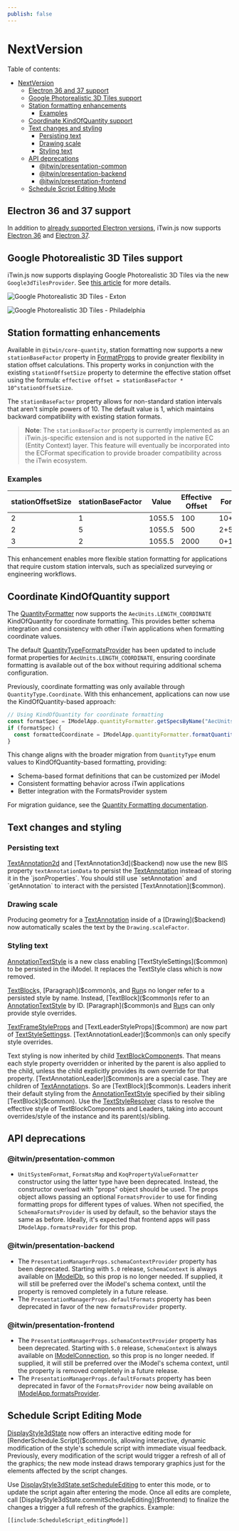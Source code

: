 ```yaml
---
publish: false
---
```


# NextVersion

Table of contents:

- [NextVersion](#nextversion)
  - [Electron 36 and 37 support](#electron-36-and-37-support)
  - [Google Photorealistic 3D Tiles support](#google-photorealistic-3d-tiles-support)
  - [Station formatting enhancements](#station-formatting-enhancements)
    - [Examples](#examples)
  - [Coordinate KindOfQuantity support](#coordinate-kindofquantity-support)
  - [Text changes and styling](#text-changes-and-styling)
    - [Persisting text](#persisting-text)
    - [Drawing scale](#drawing-scale)
    - [Styling text](#styling-text)
  - [API deprecations](#api-deprecations)
    - [@itwin/presentation-common](#itwinpresentation-common)
    - [@itwin/presentation-backend](#itwinpresentation-backend)
    - [@itwin/presentation-frontend](#itwinpresentation-frontend)
  - [Schedule Script Editing Mode](#schedule-script-editing-mode)

## Electron 36 and 37 support

In addition to [already supported Electron versions](../learning/SupportedPlatforms.md#electron), iTwin.js now supports [Electron 36](https://www.electronjs.org/blog/electron-36-0) and [Electron 37](https://www.electronjs.org/blog/electron-37-0).

## Google Photorealistic 3D Tiles support

iTwin.js now supports displaying Google Photorealistic 3D Tiles via the new `Google3dTilesProvider`. See [this article](../learning/frontend/GooglePhotorealistic3dTiles.md) for more details.

![Google Photorealistic 3D Tiles - Exton](../learning/frontend/google-photorealistic-3d-tiles-1.jpg "Google Photorealistic 3D Tiles - Exton")

![Google Photorealistic 3D Tiles - Philadelphia](../learning/frontend/google-photorealistic-3d-tiles-2.jpg "Google Photorealistic 3D Tiles - Philadelphia")

## Station formatting enhancements

Available in `@itwin/core-quantity`, station formatting now supports a new `stationBaseFactor` property in [FormatProps]($quantity) to provide greater flexibility in station offset calculations. This property works in conjunction with the existing `stationOffsetSize` property to determine the effective station offset using the formula: `effective offset = stationBaseFactor * 10^stationOffsetSize`.

The `stationBaseFactor` property allows for non-standard station intervals that aren't simple powers of 10. The default value is 1, which maintains backward compatibility with existing station formats.

> __Note__: The `stationBaseFactor` property is currently implemented as an iTwin.js-specific extension and is not supported in the native EC (Entity Context) layer. This feature will eventually be incorporated into the ECFormat specification to provide broader compatibility across the iTwin ecosystem.

### Examples

| stationOffsetSize | stationBaseFactor | Value  | Effective Offset | Formatted |
| ----------------- | ----------------- | ------ | ---------------- | --------- |
| 2                 | 1                 | 1055.5 | 100              | 10+55.50  |
| 2                 | 5                 | 1055.5 | 500              | 2+55.50   |
| 3                 | 2                 | 1055.5 | 2000             | 0+1055.50 |

This enhancement enables more flexible station formatting for applications that require custom station intervals, such as specialized surveying or engineering workflows.

## Coordinate KindOfQuantity support

The [QuantityFormatter]($frontend) now supports the `AecUnits.LENGTH_COORDINATE` KindOfQuantity for coordinate formatting. This provides better schema integration and consistency with other iTwin applications when formatting coordinate values.

The default [QuantityTypeFormatsProvider]($frontend) has been updated to include format properties for `AecUnits.LENGTH_COORDINATE`, ensuring coordinate formatting is available out of the box without requiring additional schema configuration.

Previously, coordinate formatting was only available through `QuantityType.Coordinate`. With this enhancement, applications can now use the KindOfQuantity-based approach:

```ts
// Using KindOfQuantity for coordinate formatting
const formatSpec = IModelApp.quantityFormatter.getSpecsByName("AecUnits.LENGTH_COORDINATE");
if (formatSpec) {
  const formattedCoordinate = IModelApp.quantityFormatter.formatQuantity(coordinateValue, formatSpec.formatterSpec);
}
```

This change aligns with the broader migration from `QuantityType` enum values to KindOfQuantity-based formatting, providing:

- Schema-based format definitions that can be customized per iModel
- Consistent formatting behavior across iTwin applications
- Better integration with the FormatsProvider system

For migration guidance, see the [Quantity Formatting documentation](../learning/frontend/QuantityFormatting.md#migration-from-quantitytype-to-kindofquantity).

## Text changes and styling

### Persisting text

[TextAnnotation2d]($backend) and [TextAnnotation3d]($backend) now use the new BIS property `textAnnotationData` to persist the [TextAnnotation]($common) instead of storing it in the `jsonProperties`. You should still use `setAnnotation` and `getAnnotation` to interact with the persisted [TextAnnotation]($common).

### Drawing scale

Producing geometry for a [TextAnnotation]($common) inside of a [Drawing]($backend) now automatically scales the text by the `Drawing.scaleFactor`.

### Styling text

[AnnotationTextStyle]($backend) is a new class enabling [TextStyleSettings]($common) to be persisted in the iModel. It replaces the TextStyle class which is now removed.

[TextBlock]($common)s, [Paragraph]($common)s, and [Run]($common)s no longer refer to a persisted style by name. Instead, [TextBlock]($common)s refer to an [AnnotationTextStyle]($backend) by ID. [Paragraph]($common)s and [Run]($common)s can only provide style overrides.

[TextFrameStyleProps]($common) and [TextLeaderStyleProps]($common) are now part of [TextStyleSettings]($common)s. [TextAnnotationLeader]($common)s can only specify style overrides.

Text styling is now inherited by child [TextBlockComponent]($common)s. That means each style property overridden or inherited by the parent is also applied to the child, unless the child explicitly provides its own override for that property. [TextAnnotationLeader]($common)s are a special case. They are children of [TextAnnotation]($common)s. So are [TextBlock]($common)s. Leaders inherit their default styling from the [AnnotationTextStyle]($backend) specified by their sibling [TextBlock]($common). Use the [TextStyleResolver]($backend) class to resolve the effective style of TextBlockComponents and Leaders, taking into account overrides/style of the instance and its parent(s)/sibling.

## API deprecations

### @itwin/presentation-common

- `UnitSystemFormat`, `FormatsMap` and `KoqPropertyValueFormatter` constructor using the latter type have been deprecated. Instead, the constructor overload with "props" object should be used. The props object allows passing an optional `FormatsProvider` to use for finding formatting props for different types of values. When not specified, the `SchemaFormatsProvider` is used by default, so the behavior stays the same as before. Ideally, it's expected that frontend apps will pass `IModelApp.formatsProvider` for this prop.

### @itwin/presentation-backend

- The `PresentationManagerProps.schemaContextProvider` property has been deprecated. Starting with `5.0` release, `SchemaContext` is always available on [IModelDb]($core-backend), so this prop is no longer needed. If supplied, it will still be preferred over the iModel's schema context, until the property is removed completely in a future release.
- The `PresentationManagerProps.defaultFormats` property has been deprecated in favor of the new `formatsProvider` property.

### @itwin/presentation-frontend

- The `PresentationManagerProps.schemaContextProvider` property has been deprecated. Starting with `5.0` release, `SchemaContext` is always available on [IModelConnection]($core-frontend), so this prop is no longer needed. If supplied, it will still be preferred over the iModel's schema context, until the property is removed completely in a future release.
- The `PresentationManagerProps.defaultFormats` property has been deprecated in favor of the `FormatsProvider` now being available on [IModelApp.formatsProvider]($core-frontend).

## Schedule Script Editing Mode

[DisplayStyle3dState]($frontend) now offers an interactive editing mode for [RenderSchedule.Script]($common)s, allowing interactive, dynamic modification of the style's schedule script with immediate visual feedback. Previously, every modification of the script would trigger a refresh of all of the graphics; the new mode instead draws temporary graphics just for the elements affected by the script changes.

Use [DisplayStyle3dState.setScheduleEditing]($frontend) to enter this mode, or to update the script again after entering the mode. Once all edits are complete, call [DisplayStyle3dState.commitScheduleEditing]($frontend) to finalize the changes a trigger a full refresh of the graphics. Example:

```ts
[[include:ScheduleScript_editingMode]]
```
